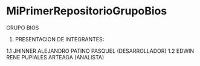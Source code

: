 # MiPrimerRepositorioGrupoBios

GRUPO BIOS 

1. PRESENTACION DE INTEGRANTES:

1.1 JHINNER ALEJANDRO PATINO PASQUEL (DESARROLLADOR)
1.2 EDWIN RENE PUPIALES ARTEAGA (ANALISTA)